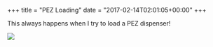 +++
title = "PEZ Loading"
date = "2017-02-14T02:01:05+00:00"
+++

This always happens when I try to load a PEZ dispenser!

<img data-align="center" src="/sites/default/files/daily/pez.jpg" />
			